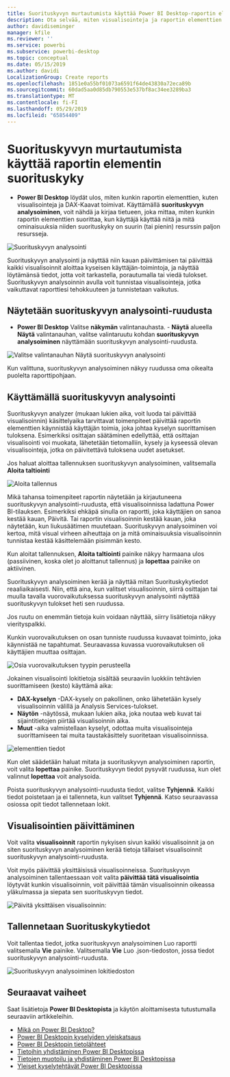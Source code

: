 ```yaml
---
title: Suorituskyvyn murtautumista käyttää Power BI Desktop-raportin elementin suorituskyky
description: Ota selvää, miten visualisointeja ja raportin elementtien toimivat resurssien käyttö ja reagoinnin
author: davidiseminger
manager: kfile
ms.reviewer: ''
ms.service: powerbi
ms.subservice: powerbi-desktop
ms.topic: conceptual
ms.date: 05/15/2019
ms.author: davidi
LocalizationGroup: Create reports
ms.openlocfilehash: 1851e0a55bf01073a6591f64de43830a72eca89b
ms.sourcegitcommit: 60dad5aa0d85db790553e537bf8ac34ee3289ba3
ms.translationtype: MT
ms.contentlocale: fi-FI
ms.lasthandoff: 05/29/2019
ms.locfileid: "65854409"
---
```

# <a name="use-performance-analyzer-to-examine-report-element-performance"></a>Suorituskyvyn murtautumista käyttää raportin elementin suorituskyky

- **Power BI Desktop** löydät ulos, miten kunkin raportin elementtien, kuten visualisointeja ja DAX-Kaavat toimivat. Käyttämällä **suorituskyvyn analysoiminen**, voit nähdä ja kirjaa tietueen, joka mittaa, miten kunkin raportin elementtien suorittaa, kun käyttäjä käyttää niitä ja mitä ominaisuuksia niiden suorituskyky on suurin (tai pienin) resurssin paljon resursseja.

![Suorituskyvyn analysointi](media/desktop-performance-analyzer/performance-analyzer-01.png)

Suorituskyvyn analysointi ja näyttää niin kauan päivittämisen tai päivittää kaikki visualisoinnit aloittaa kyseisen käyttäjän-toimintoja, ja näyttää löytämänsä tiedot, jotta voit tarkastella, porautumalla tai viedä tulokset. Suorituskyvyn analysoinnin avulla voit tunnistaa visualisointeja, jotka vaikuttavat raporttiesi tehokkuuteen ja tunnistetaan vaikutus.

## <a name="displaying-the-performance-analyzer-pane"></a>Näytetään suorituskyvyn analysointi-ruudusta

- **Power BI Desktop** Valitse **näkymän** valintanauhasta. - **Näytä** alueella **Näytä** valintanauhan, valitse valintaruutu kohdan **suorituskyvyn analysoiminen** näyttämään suorituskyvyn analysointi-ruudusta.

![Valitse valintanauhan Näytä suorituskyvyn analysointi](media/desktop-performance-analyzer/performance-analyzer-02.png)

Kun valittuna, suorituskyvyn analysoiminen näkyy ruudussa oma oikealta puolelta raporttipohjaan.

## <a name="using-performance-analyzer"></a>Käyttämällä suorituskyvyn analysointi

Suorituskyvyn analyzer (mukaan lukien aika, voit luoda tai päivittää visualisoinnin) käsittelyaika tarvittavat toimenpiteet päivittää raportin elementtien käynnistää käyttäjän toimia, joka johtaa kyselyn suorittamisen tuloksena. Esimerkiksi osittajan säätäminen edellyttää, että osittajan visualisointi voi muokata, lähetetään tietomalliin, kysely ja kyseessä olevan visualisointeja, jotka on päivitettävä tuloksena uudet asetukset. 

Jos haluat aloittaa tallennuksen suorituskyvyn analysoiminen, valitsemalla **Aloita taltiointi**

![Aloita tallennus](media/desktop-performance-analyzer/performance-analyzer-03.png)

Mikä tahansa toimenpiteet raportin näytetään ja kirjautuneena suorituskyvyn analysointi-ruudusta, että visualisoinnissa ladattuna Power BI-tilauksen. Esimerkiksi ehkäpä sinulla on raportti, joka käyttäjien on sanoa kestää kauan, Päivitä. Tai raportin visualisoinnin kestää kauan, joka näytetään, kun liukusäätimen muutetaan. Suorituskyvyn analysoiminen voi kertoa, mitä visual virheen aiheuttaja on ja mitä ominaisuuksia visualisoinnin tunnistaa kestää käsittelemään pisimmän kesto. 

Kun aloitat tallennuksen, **Aloita taltiointi** painike näkyy harmaana ulos (passiivinen, koska olet jo aloittanut tallennus) ja **lopettaa** painike on aktiivinen. 

Suorituskyvyn analysoiminen kerää ja näyttää mitan Suorituskykytiedot reaaliaikaisesti. Niin, että aina, kun valitset visualisoinnin, siirrä osittajan tai muulla tavalla vuorovaikutuksessa suorituskyvyn analysointi näyttää suorituskyvyn tulokset heti sen ruudussa.

Jos ruutu on enemmän tietoja kuin voidaan näyttää, siirry lisätietoja näkyy vierityspalkki.

Kunkin vuorovaikutuksen on osan tunniste ruudussa kuvaavat toiminto, joka käynnistää ne tapahtumat. Seuraavassa kuvassa vuorovaikutuksen oli käyttäjien muuttaa osittajan.

![Osia vuorovaikutuksen tyypin perusteella](media/desktop-performance-analyzer/performance-analyzer-04.png)

Jokainen visualisointi lokitietoja sisältää seuraaviin luokkiin tehtävien suorittamiseen (kesto) käyttämä aika:

* **DAX-kyselyn** -DAX-kysely on pakollinen, onko lähetetään kysely visualisoinnin välillä ja Analysis Services-tulokset.
* **Näytön** -näytössä, mukaan lukien aika, joka noutaa web kuvat tai sijaintitietojen piirtää visualisoinnin aika. 
* **Muut** -aika valmistellaan kyselyt, odottaa muita visualisointeja suorittamiseen tai muita taustakäsittely suoritetaan visualisoinnissa.

![elementtien tiedot](media/desktop-performance-analyzer/performance-analyzer-06.png)

Kun olet säädetään haluat mitata ja suorituskyvyn analysoiminen raportin, voit valita **lopettaa** painike. Suorituskyvyn tiedot pysyvät ruudussa, kun olet valinnut **lopettaa** voit analysoida.

Poista suorituskyvyn analysointi-ruudusta tiedot, valitse **Tyhjennä**. Kaikki tiedot poistetaan ja ei tallenneta, kun valitset **Tyhjennä**. Katso seuraavassa osiossa opit tiedot tallennetaan lokit. 

## <a name="refreshing-visuals"></a>Visualisointien päivittäminen

Voit valita **visualisoinnit** raportin nykyisen sivun kaikki visualisoinnit ja on siten suorituskyvyn analysoiminen kerää tietoja tällaiset visualisoinnit suorituskyvyn analysointi-ruudusta.

Voit myös päivittää yksittäisissä visualisoinneissa. Suorituskyvyn analysoiminen tallentaessaan voit valita **päivittää tätä visualisointia** löytyvät kunkin visualisoinnin, voit päivittää tämän visualisoinnin oikeassa yläkulmassa ja siepata sen suorituskyvyn tiedot.

![Päivitä yksittäisen visualisoinnin:](media/desktop-performance-analyzer/performance-analyzer-07.png)

## <a name="saving-performance-information"></a>Tallennetaan Suorituskykytiedot

Voit tallentaa tiedot, jotka suorituskyvyn analysoiminen Luo raportti valitsemalla **Vie** painike. Valitsemalla **Vie** Luo .json-tiedoston, jossa tiedot suorituskyvyn analysointi-ruudusta. 

![Suorituskyvyn analysoiminen lokitiedoston](media/desktop-performance-analyzer/performance-analyzer-05.png)


## <a name="next-steps"></a>Seuraavat vaiheet
Saat lisätietoja **Power BI Desktopista** ja käytön aloittamisesta tutustumalla seuraaviin artikkeleihin.

* [Mikä on Power BI Desktop?](desktop-what-is-desktop.md)
* [Power BI Desktopin kyselyiden yleiskatsaus](desktop-query-overview.md)
* [Power BI Desktopin tietolähteet](desktop-data-sources.md)
* [Tietoihin yhdistäminen Power BI Desktopissa](desktop-connect-to-data.md)
* [Tietojen muotoilu ja yhdistäminen Power BI Desktopissa](desktop-shape-and-combine-data.md)
* [Yleiset kyselytehtävät Power BI Desktopissa](desktop-common-query-tasks.md)   

